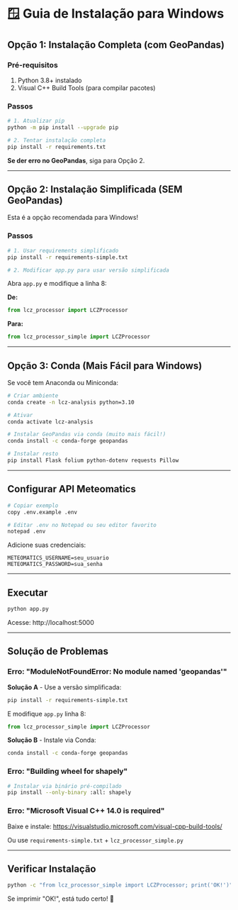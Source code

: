 # 🪟 Guia de Instalação para Windows

## Opção 1: Instalação Completa (com GeoPandas)

### Pré-requisitos
1. Python 3.8+ instalado
2. Visual C++ Build Tools (para compilar pacotes)

### Passos

```bash
# 1. Atualizar pip
python -m pip install --upgrade pip

# 2. Tentar instalação completa
pip install -r requirements.txt
```

**Se der erro no GeoPandas**, siga para Opção 2.

---

## Opção 2: Instalação Simplificada (SEM GeoPandas)

Esta é a opção recomendada para Windows!

### Passos

```bash
# 1. Usar requirements simplificado
pip install -r requirements-simple.txt

# 2. Modificar app.py para usar versão simplificada
```

Abra `app.py` e modifique a linha 8:

**De:**
```python
from lcz_processor import LCZProcessor
```

**Para:**
```python
from lcz_processor_simple import LCZProcessor
```

---

## Opção 3: Conda (Mais Fácil para Windows)

Se você tem Anaconda ou Miniconda:

```bash
# Criar ambiente
conda create -n lcz-analysis python=3.10

# Ativar
conda activate lcz-analysis

# Instalar GeoPandas via conda (muito mais fácil!)
conda install -c conda-forge geopandas

# Instalar resto
pip install Flask folium python-dotenv requests Pillow
```

---

## Configurar API Meteomatics

```bash
# Copiar exemplo
copy .env.example .env

# Editar .env no Notepad ou seu editor favorito
notepad .env
```

Adicione suas credenciais:
```
METEOMATICS_USERNAME=seu_usuario
METEOMATICS_PASSWORD=sua_senha
```

---

## Executar

```bash
python app.py
```

Acesse: http://localhost:5000

---

## Solução de Problemas

### Erro: "ModuleNotFoundError: No module named 'geopandas'"

**Solução A** - Use a versão simplificada:
```bash
pip install -r requirements-simple.txt
```

E modifique `app.py` linha 8:
```python
from lcz_processor_simple import LCZProcessor
```

**Solução B** - Instale via Conda:
```bash
conda install -c conda-forge geopandas
```

### Erro: "Building wheel for shapely"

```bash
# Instalar via binário pré-compilado
pip install --only-binary :all: shapely
```

### Erro: "Microsoft Visual C++ 14.0 is required"

Baixe e instale: https://visualstudio.microsoft.com/visual-cpp-build-tools/

Ou use `requirements-simple.txt` + `lcz_processor_simple.py`

---

## Verificar Instalação

```bash
python -c "from lcz_processor_simple import LCZProcessor; print('OK!')"
```

Se imprimir "OK!", está tudo certo! 🎉
